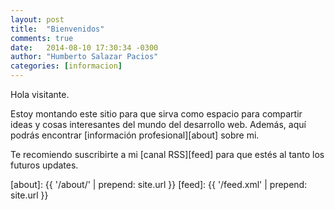 ```yaml
---
layout: post
title:  "Bienvenidos"
comments: true
date:   2014-08-10 17:30:34 -0300
author: "Humberto Salazar Pacios"
categories: [informacion]
---
```


Hola visitante.

<!--more-->

Estoy montando este sitio para que sirva como espacio para compartir ideas y cosas interesantes del mundo del desarrollo
web. Además, aquí podrás encontrar [información profesional][about] sobre mi.

Te recomiendo suscribirte a mi [canal RSS][feed] para que estés al tanto los futuros updates.

[about]: {{ '/about/' | prepend: site.url }}
[feed]:  {{ '/feed.xml' | prepend: site.url }}